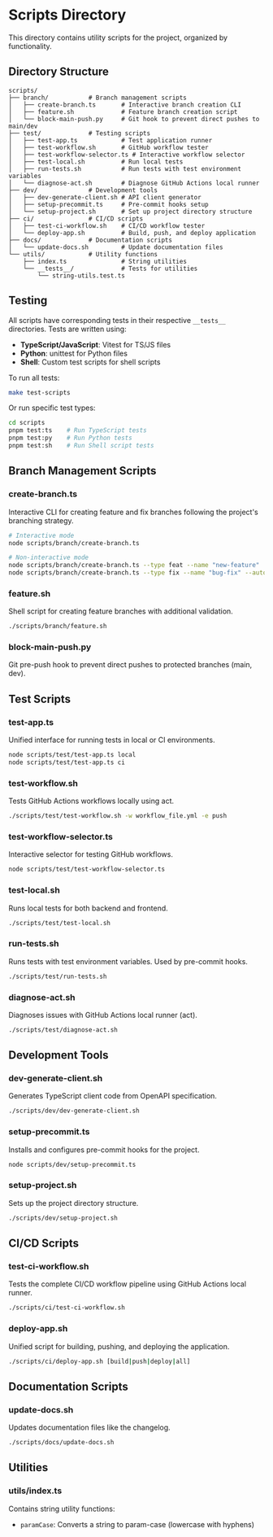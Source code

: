 # Scripts Directory

This directory contains utility scripts for the project, organized by functionality.

## Directory Structure

```
scripts/
├── branch/           # Branch management scripts
│   ├── create-branch.ts       # Interactive branch creation CLI
│   ├── feature.sh             # Feature branch creation script
│   └── block-main-push.py     # Git hook to prevent direct pushes to main/dev
├── test/             # Testing scripts
│   ├── test-app.ts            # Test application runner
│   ├── test-workflow.sh       # GitHub workflow tester
│   ├── test-workflow-selector.ts # Interactive workflow selector
│   ├── test-local.sh          # Run local tests
│   ├── run-tests.sh           # Run tests with test environment variables
│   └── diagnose-act.sh        # Diagnose GitHub Actions local runner
├── dev/              # Development tools
│   ├── dev-generate-client.sh # API client generator
│   ├── setup-precommit.ts     # Pre-commit hooks setup
│   └── setup-project.sh       # Set up project directory structure
├── ci/               # CI/CD scripts
│   ├── test-ci-workflow.sh    # CI/CD workflow tester
│   └── deploy-app.sh          # Build, push, and deploy application
├── docs/             # Documentation scripts
│   └── update-docs.sh         # Update documentation files
└── utils/            # Utility functions
    ├── index.ts               # String utilities
    └── __tests__/             # Tests for utilities
        └── string-utils.test.ts
```

## Testing

All scripts have corresponding tests in their respective `__tests__` directories. Tests are written using:

- **TypeScript/JavaScript**: Vitest for TS/JS files
- **Python**: unittest for Python files
- **Shell**: Custom test scripts for shell scripts

To run all tests:

```bash
make test-scripts
```

Or run specific test types:

```bash
cd scripts
pnpm test:ts    # Run TypeScript tests
pnpm test:py    # Run Python tests
pnpm test:sh    # Run Shell script tests
```

## Branch Management Scripts

### create-branch.ts

Interactive CLI for creating feature and fix branches following the project's branching strategy.

```bash
# Interactive mode
node scripts/branch/create-branch.ts

# Non-interactive mode
node scripts/branch/create-branch.ts --type feat --name "new-feature"
node scripts/branch/create-branch.ts --type fix --name "bug-fix" --automerge
```

### feature.sh

Shell script for creating feature branches with additional validation.

```bash
./scripts/branch/feature.sh
```

### block-main-push.py

Git pre-push hook to prevent direct pushes to protected branches (main, dev).

## Test Scripts

### test-app.ts

Unified interface for running tests in local or CI environments.

```bash
node scripts/test/test-app.ts local
node scripts/test/test-app.ts ci
```

### test-workflow.sh

Tests GitHub Actions workflows locally using act.

```bash
./scripts/test/test-workflow.sh -w workflow_file.yml -e push
```

### test-workflow-selector.ts

Interactive selector for testing GitHub workflows.

```bash
node scripts/test/test-workflow-selector.ts
```

### test-local.sh

Runs local tests for both backend and frontend.

```bash
./scripts/test/test-local.sh
```

### run-tests.sh

Runs tests with test environment variables. Used by pre-commit hooks.

```bash
./scripts/test/run-tests.sh
```

### diagnose-act.sh

Diagnoses issues with GitHub Actions local runner (act).

```bash
./scripts/test/diagnose-act.sh
```

## Development Tools

### dev-generate-client.sh

Generates TypeScript client code from OpenAPI specification.

```bash
./scripts/dev/dev-generate-client.sh
```

### setup-precommit.ts

Installs and configures pre-commit hooks for the project.

```bash
node scripts/dev/setup-precommit.ts
```

### setup-project.sh

Sets up the project directory structure.

```bash
./scripts/dev/setup-project.sh
```

## CI/CD Scripts

### test-ci-workflow.sh

Tests the complete CI/CD workflow pipeline using GitHub Actions local runner.

```bash
./scripts/ci/test-ci-workflow.sh
```

### deploy-app.sh

Unified script for building, pushing, and deploying the application.

```bash
./scripts/ci/deploy-app.sh [build|push|deploy|all]
```

## Documentation Scripts

### update-docs.sh

Updates documentation files like the changelog.

```bash
./scripts/docs/update-docs.sh
```

## Utilities

### utils/index.ts

Contains string utility functions:

- `paramCase`: Converts a string to param-case (lowercase with hyphens)
